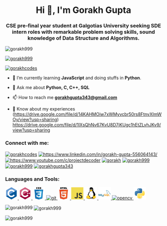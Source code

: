 <h1 align="center">Hi 👋, I'm Gorakh Gupta</h1>
<h3 align="center">CSE pre-final year student at Galgotias University seeking SDE intern roles with remarkable problem solving skills, sound knowledge of Data Structure and Algorithms.</h3>

<p align="left"> <img src="https://komarev.com/ghpvc/?username=gorakh999&label=Profile%20views&color=0e75b6&style=flat" alt="gorakh999" /> </p>

<p align="left"> <a href="https://github.com/ryo-ma/github-profile-trophy"><img src="https://github-profile-trophy.vercel.app/?username=gorakh999" alt="gorakh999" /></a> </p>

<p align="left"> <a href="https://twitter.com/gorakhcodes" target="blank"><img src="https://img.shields.io/twitter/follow/gorakhcodes?logo=twitter&style=for-the-badge" alt="gorakhcodes" /></a> </p>

- 🌱 I’m currently learning **JavaScript** and doing stuffs in **Python**.

- 💬 Ask me about **Python, C, C++, SQL**

- 📫 How to reach me **gorakhgupta343@gmail.com**

- 📄 Know about my experiences (https://drive.google.com/file/d/14KAHMOiw7xWMyvcbr50rs8FtnvXImWOy/view?usp=sharing) https://drive.google.com/file/d/1lXsQhNv67KvU8D7jKUgc1hEtZLvhJKv9/view?usp=sharing

<h3 align="left">Connect with me:</h3>
<p align="left">
<a href="https://twitter.com/gorakhcodes" target="blank"><img align="center" src="https://raw.githubusercontent.com/rahuldkjain/github-profile-readme-generator/master/src/images/icons/Social/twitter.svg" alt="gorakhcodes" height="30" width="40" /></a>
<a href="https://linkedin.com/in/gorakh-gupta-556064143/" target="blank"><img align="center" src="https://raw.githubusercontent.com/rahuldkjain/github-profile-readme-generator/master/src/images/icons/Social/linked-in-alt.svg" alt="https://www.linkedin.com/in/gorakh-gupta-556064143/" height="30" width="40" /></a>
<a href="https://www.youtube.com/c/projectdecoder" target="blank"><img align="center" src="https://raw.githubusercontent.com/rahuldkjain/github-profile-readme-generator/master/src/images/icons/Social/youtube.svg" alt="https://www.youtube.com/c/projectdecoder" height="30" width="40" /></a>
<a href="https://www.codechef.com/users/gorakh" target="blank"><img align="center" src="https://cdn.jsdelivr.net/npm/simple-icons@3.1.0/icons/codechef.svg" alt="gorakh" height="30" width="40" /></a>
<a href="https://www.hackerrank.com/gorakh999" target="blank"><img align="center" src="https://raw.githubusercontent.com/rahuldkjain/github-profile-readme-generator/master/src/images/icons/Social/hackerrank.svg" alt="gorakh999" height="30" width="40" /></a>
<a href="https://www.leetcode.com/gorakh999" target="blank"><img align="center" src="https://raw.githubusercontent.com/rahuldkjain/github-profile-readme-generator/master/src/images/icons/Social/leet-code.svg" alt="gorakh999" height="30" width="40" /></a>
<a href="https://auth.geeksforgeeks.org/user/gorakhgupta343" target="blank"><img align="center" src="https://raw.githubusercontent.com/rahuldkjain/github-profile-readme-generator/master/src/images/icons/Social/geeks-for-geeks.svg" alt="gorakhgupta343" height="30" width="40" /></a>
</p>

<h3 align="left">Languages and Tools:</h3>
<p align="left"> <a href="https://www.cprogramming.com/" target="_blank" rel="noreferrer"> <img src="https://raw.githubusercontent.com/devicons/devicon/master/icons/c/c-original.svg" alt="c" width="40" height="40"/> </a> <a href="https://www.w3schools.com/cpp/" target="_blank" rel="noreferrer"> <img src="https://raw.githubusercontent.com/devicons/devicon/master/icons/cplusplus/cplusplus-original.svg" alt="cplusplus" width="40" height="40"/> </a> <a href="https://www.w3schools.com/css/" target="_blank" rel="noreferrer"> <img src="https://raw.githubusercontent.com/devicons/devicon/master/icons/css3/css3-original-wordmark.svg" alt="css3" width="40" height="40"/> </a> <a href="https://git-scm.com/" target="_blank" rel="noreferrer"> <img src="https://www.vectorlogo.zone/logos/git-scm/git-scm-icon.svg" alt="git" width="40" height="40"/> </a> <a href="https://www.w3.org/html/" target="_blank" rel="noreferrer"> <img src="https://raw.githubusercontent.com/devicons/devicon/master/icons/html5/html5-original-wordmark.svg" alt="html5" width="40" height="40"/> </a> <a href="https://developer.mozilla.org/en-US/docs/Web/JavaScript" target="_blank" rel="noreferrer"> <img src="https://raw.githubusercontent.com/devicons/devicon/master/icons/javascript/javascript-original.svg" alt="javascript" width="40" height="40"/> </a> <a href="https://www.linux.org/" target="_blank" rel="noreferrer"> <img src="https://raw.githubusercontent.com/devicons/devicon/master/icons/linux/linux-original.svg" alt="linux" width="40" height="40"/> </a> <a href="https://www.mysql.com/" target="_blank" rel="noreferrer"> <img src="https://raw.githubusercontent.com/devicons/devicon/master/icons/mysql/mysql-original-wordmark.svg" alt="mysql" width="40" height="40"/> </a> <a href="https://opencv.org/" target="_blank" rel="noreferrer"> <img src="https://www.vectorlogo.zone/logos/opencv/opencv-icon.svg" alt="opencv" width="40" height="40"/> </a> <a href="https://www.python.org" target="_blank" rel="noreferrer"> <img src="https://raw.githubusercontent.com/devicons/devicon/master/icons/python/python-original.svg" alt="python" width="40" height="40"/> </a> </p>

<p><img align="left" src="https://github-readme-stats.vercel.app/api/top-langs?username=gorakh999&show_icons=true&locale=en&layout=compact" alt="gorakh999" /></p>

<p>&nbsp;<img align="center" src="https://github-readme-stats.vercel.app/api?username=gorakh999&show_icons=true&locale=en" alt="gorakh999" /></p>

<p><img align="center" src="https://github-readme-streak-stats.herokuapp.com/?user=gorakh999&" alt="gorakh999" /></p>
